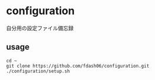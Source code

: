 # configuration
自分用の設定ファイル備忘録

## usage
    cd ~
    git clone https://github.com/fdash06/configuration.git
    ./configuration/setup.sh
